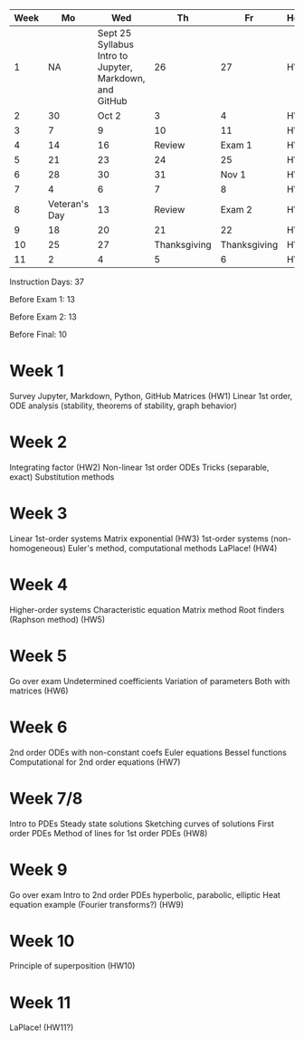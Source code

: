 | Week | Mo     | Wed    | Th     | Fr     | Homework |
| ---- | ------------- | ------------- | ------------- | ------------- | ------------ |
| 1    | NA            | Sept 25 <br> Syllabus <br> Intro to Jupyter, <br> Markdown, and GitHub      | 26            | 27            | HW 1 |
| 2    | 30       | Oct 2       | 3       | 4       | HW 2 |
| 3    | 7       | 9       | 10       | 11       | HW 3 |
| 4    | 14       | 16       | Review      | Exam 1       | HW 4 |
| 5    | 21       | 23       | 24       | 25       | HW 5 |
| 6    | 28       | 30       | 31       | Nov 1       | HW 6 |
| 7    | 4       | 6       | 7       | 8       | HW 7 |
| 8    | Veteran's Day       | 13       | Review       | Exam 2       | HW 8 |
| 9    | 18       | 20       | 21       | 22       | HW 9 |
| 10   | 25       | 27       | Thanksgiving | Thanksgiving | HW 10 |
| 11   | 2       | 4       | 5       | 6       | HW 11 |

Instruction Days: 37

Before Exam 1: 13

Before Exam 2: 13

Before Final: 10

# Week 1
Survey
Jupyter, Markdown, Python, GitHub
Matrices (HW1)
Linear 1st order, ODE analysis (stability, theorems of stability, graph behavior)

# Week 2
Integrating factor (HW2)
Non-linear 1st order ODEs
Tricks (separable, exact)
Substitution methods

# Week 3
Linear 1st-order systems
Matrix exponential (HW3)
1st-order systems (non-homogeneous)
Euler's method, computational methods
LaPlace! (HW4)

# Week 4
Higher-order systems
Characteristic equation
Matrix method
Root finders (Raphson method) (HW5)

# Week 5
Go over exam
Undetermined coefficients
Variation of parameters
Both with matrices (HW6)

# Week 6
2nd order ODEs with non-constant coefs
Euler equations
Bessel functions
Computational for 2nd order equations (HW7)

# Week 7/8
Intro to PDEs
Steady state solutions
Sketching curves of solutions
First order PDEs
Method of lines for 1st order PDEs (HW8)

# Week 9
Go over exam
Intro to 2nd order PDEs
hyperbolic, parabolic, elliptic
Heat equation example (Fourier transforms?) (HW9)

# Week 10
Principle of superposition (HW10)

# Week 11
LaPlace! (HW11?)
